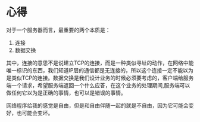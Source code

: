# 心得

对于一个服务器而言，最重要的两个本质是：

1. 连接
2. 数据交换

其中，连接的意思不是说建立TCP的连接，而是一种类似寻址的动作，在网络中能唯一标识的东西，我们知道IP层的通信都是无连接的，所以这个连接一定不能以为是类似TCP的连接。数据交换是我们设计业务的时候必须要考虑的，客户端给服务端一个请求，希望服务端返回一个什么应答，在这个业务的处理期间,服务端可以做任何它以为是正确的事情，也可以是错误的事情。

网络程序给我的感觉是自由，但是和自由伴随一起的就是不自由，因为它可能会变好，也可能会变坏。
